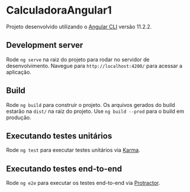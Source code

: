 # CalculadoraAngular1

Projeto desenvolvido utilizando o [Angular CLI](https://github.com/angular/angular-cli) versão 11.2.2.

## Development server

Rode `ng serve` na raiz do projeto para rodar no servidor de desenvolvimento. Navegue para `http://localhost:4200/` para acessar a aplicação.

## Build

Rode `ng build` para construir o projeto. Os arquivos gerados do build estarão na `dist/` na raiz do projeto. Use `ng build --prod` para o build em produção.

## Executando testes unitários

Rode `ng test` para executar testes unitários via [Karma](https://karma-runner.github.io).

## Executando testes end-to-end

Rode `ng e2e` para executar os testes end-to-end via [Protractor](http://www.protractortest.org/).
